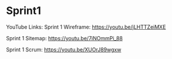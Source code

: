 # Sprint1


YouTube Links:
Sprint 1 Wireframe:  https://youtu.be/jLHTTZeiMXE

Sprint 1 Sitemap:    https://youtu.be/7iNOmmPi_88

Sprint 1 Scrum:      https://youtu.be/XUOrJ89wgxw

